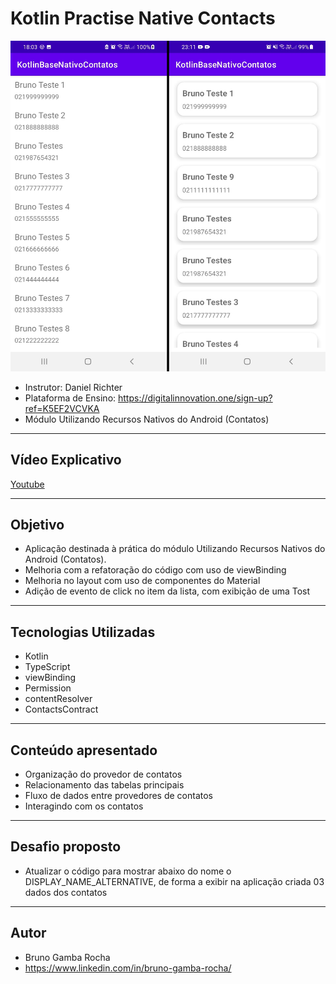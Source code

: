 # Kotlin Practise Native Contacts

<img src="screenshot.png"/>

- Instrutor: Daniel Richter
- Plataforma de Ensino: https://digitalinnovation.one/sign-up?ref=K5EF2VCVKA
- Módulo Utilizando Recursos Nativos do Android (Contatos)

	
<hr>

## Vídeo Explicativo

  [Youtube](https://youtu.be/vXnq35P3aDA)


<hr>

##  Objetivo

- Aplicação destinada à prática do módulo Utilizando Recursos Nativos do Android (Contatos).
- Melhoria com a refatoração do código com uso de viewBinding
- Melhoria no layout com uso de componentes do Material
- Adição de evento de click no item da lista, com exibição de uma Tost


<hr>

## Tecnologias Utilizadas

- Kotlin
- TypeScript
- viewBinding
- Permission
- contentResolver
- ContactsContract


<hr>

## Conteúdo apresentado

- Organização do provedor de contatos
- Relacionamento das tabelas principais
- Fluxo de dados entre provedores de contatos
- Interagindo com os contatos


<hr>

## Desafio proposto

- Atualizar o código para mostrar abaixo do nome o DISPLAY_NAME_ALTERNATIVE,
de forma a exibir na aplicação criada 03 dados dos contatos


<hr>

## Autor

- Bruno Gamba Rocha
- https://www.linkedin.com/in/bruno-gamba-rocha/